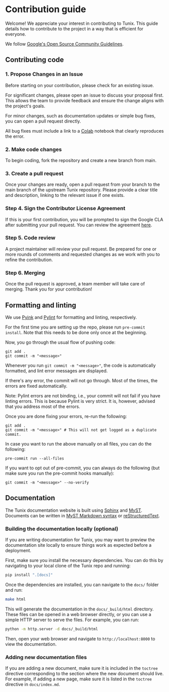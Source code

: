 # Contribution guide

Welcome! We appreciate your interest in contributing to Tunix. This guide
details how to contribute to the project in a way that is efficient for
everyone.

We follow
[Google's Open Source Community Guidelines](https://opensource.google/conduct/).

## Contributing code

### 1. Propose Changes in an Issue

Before starting on your contribution, please check for an existing issue.

For significant changes, please open an issue to discuss your proposal first.
This allows the team to provide feedback and ensure the change aligns with the
project's goals.

For minor changes, such as documentation updates or simple bug fixes, you can
open a pull request directly.

All bug fixes must include a link to a
[Colab](https://colab.research.google.com/) notebook that clearly reproduces
the error.

### 2. Make code changes

To begin coding, fork the repository and create a new branch from main.

### 3. Create a pull request

Once your changes are ready, open a pull request from your branch to the main
branch of the upstream Tunix repository. Please provide a clear title and
description, linking to the relevant issue if one exists.

### Step 4. Sign the Contributor License Agreement

If this is your first contribution, you will be prompted to sign the Google CLA
after submitting your pull request. You can review the agreement
[here](https://cla.developers.google.com/clas).

### Step 5. Code review

A project maintainer will review your pull request. Be prepared for one or more
rounds of comments and requested changes as we work with you to refine the
contribution.

### Step 6. Merging

Once the pull request is approved, a team member will take care of merging.
Thank you for your contribution!

## Formatting and linting

We use [Pyink](https://github.com/google/pyink) and
[Pylint](https://github.com/pylint-dev/pylint) for formatting and linting,
respectively.

For the first time you are setting up the repo, please run `pre-commit install`.
Note that this needs to be done only once at the beginning.

Now, you go through the usual flow of pushing code:

```
git add .
git commit -m "<message>"
```

Whenever you run `git commit -m "<message>"`, the code is automatically
formatted, and lint error messages are displayed.

If there's any error, the commit will not go through. Most of the times, the
errors are fixed automatically.

Note: Pylint errors are not binding, i.e., your commit will not fail if you have
linting errors. This is because Pylint is very strict. It is, however, advised
that you address most of the errors.

Once you are done fixing your errors, re-run the following:

```
git add .
git commit -m "<message>" # This will not get logged as a duplicate commit.
```

In case you want to run the above manually on all files, you can do the
following:

```
pre-commit run --all-files
```

If you want to opt out of pre-commit, you can always do the following (but make
sure you run the pre-commit hooks manually):

```
git commit -m "<message>" --no-verify
```

## Documentation

The Tunix documentation website is built using [Sphinx](https://www.sphinx-doc.org) and [MyST](https://myst-parser.readthedocs.io/en/latest/). Documents can be written in [MyST Markdown syntax](https://myst-parser.readthedocs.io/en/latest/syntax/typography.html#syntax-core) or [reStructuredText](https://www.sphinx-doc.org/en/master/usage/restructuredtext/basics.html).

### Building the documentation locally (optional)

If you are writing documentation for Tunix, you may want to preview the documentation site locally to ensure things work as expected before a deployment.

First, make sure you install the necessary dependencies. You can do this by navigating to your local clone of the Tunix repo and running:

```bash
pip install ".[docs]"
```

Once the dependencies are installed, you can navigate to the `docs/` folder and run:

```bash
make html
```

This will generate the documentation in the `docs/_build/html` directory. These files can be opened in a web browser directly, or you can use a simple HTTP server to serve the files. For example, you can run:

```bash
python -m http.server -d docs/_build/html
```

Then, open your web browser and navigate to `http://localhost:8000` to view the documentation.

### Adding new documentation files

If you are adding a new document, make sure it is included in the `toctree` directive corresponding to the section where the new document should live. For example, if adding a new page, make sure it is listed in the `toctree` directive in `docs/index.md`.

<!-- ### Documentation deployment

The Tunix documentation is deployed to [https://tunix.readthedocs.io](https://tunix.readthedocs.io) on any successful merge to the main branch. -->

